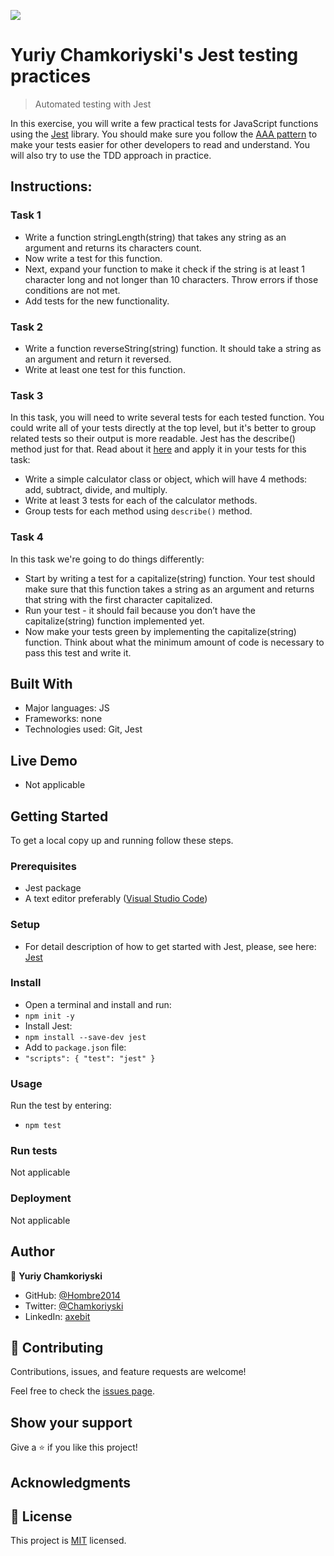 ![](https://img.shields.io/badge/Microverse-blueviolet)

# Yuriy Chamkoriyski's Jest testing practices

> Automated testing with Jest

In this exercise, you will write a few practical tests for JavaScript functions using the [Jest](https://jestjs.io/) library. You should make sure you follow the [AAA pattern](https://github.com/goldbergyoni/javascript-testing-best-practices#-%EF%B8%8F-12-structure-tests-by-the-aaa-pattern) to make your tests easier for other developers to read and understand. You will also try to use the TDD approach in practice.

## Instructions:

### Task 1

- Write a function stringLength(string) that takes any string as an argument and returns its characters count.
- Now write a test for this function.
- Next, expand your function to make it check if the string is at least 1 character long and not longer than 10 characters. Throw errors if those conditions are not met.
- Add tests for the new functionality.

### Task 2

- Write a function reverseString(string) function. It should take a string as an argument and return it reversed.
- Write at least one test for this function.

### Task 3

In this task, you will need to write several tests for each tested function. You could write all of your tests directly at the top level, but it's better to group related tests so their output is more readable. Jest has the describe() method just for that. Read about it [here](https://jestjs.io/docs/api#describename-fn) and apply it in your tests for this task:

- Write a simple calculator class or object, which will have 4 methods: add, subtract, divide, and multiply.
- Write at least 3 tests for each of the calculator methods.
- Group tests for each method using `describe()` method.

### Task 4

In this task we're going to do things differently:

- Start by writing a test for a capitalize(string) function. Your test should make sure that this function takes a string as an argument and returns that string with the first character capitalized.
- Run your test - it should fail because you don’t have the capitalize(string) function implemented yet.
- Now make your tests green by implementing the capitalize(string) function. Think about what the minimum amount of code is necessary to pass this test and write it.

## Built With

- Major languages: JS
- Frameworks: none
- Technologies used: Git, Jest

## Live Demo

- Not applicable

## Getting Started

To get a local copy up and running follow these steps.

### Prerequisites

- Jest package
- A text editor preferably ([Visual Studio Code](https://code.visualstudio.com/))

### Setup

- For detail description of how to get started with Jest, please, see here: [Jest](https://jestjs.io/docs/getting-started)

### Install

- Open a terminal and install and run:
- `npm init -y`  
- Install Jest:
- `npm install --save-dev jest`
- Add to `package.json` file:
- `
 "scripts": {
    "test": "jest"
  }
  `

### Usage

Run the test by entering:

- `npm test`

### Run tests

Not applicable

### Deployment

Not applicable

## Author

👤 **Yuriy Chamkoriyski**

- GitHub: [@Hombre2014](https://github.com/Hombre2014)
- Twitter: [@Chamkoriyski](https://twitter.com/Chamkoriyski)
- LinkedIn: [axebit](https://linkedin.com/in/axebit)

## 🤝 Contributing

Contributions, issues, and feature requests are welcome!

Feel free to check the [issues page](https://github.com/Hombre2014/Testing-practice/issues).

## Show your support

Give a ⭐️ if you like this project!

## Acknowledgments



## 📝 License

This project is [MIT](./license.md) licensed.